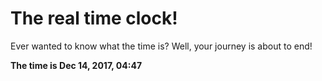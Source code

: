 # The real time clock!

Ever wanted to know what the time is? Well, your journey is about to end!

**The time is Dec 14, 2017, 04:47**